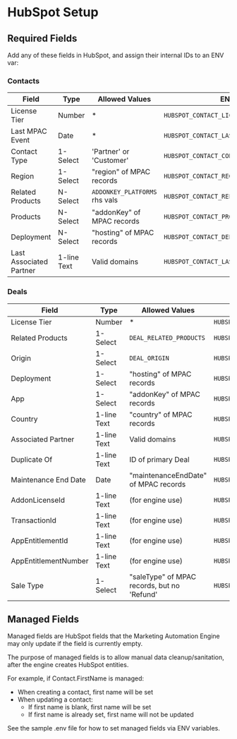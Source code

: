 # HubSpot Setup

## Required Fields

Add any of these fields in HubSpot, and assign their internal IDs to an ENV var:

### Contacts

| Field                   | Type        | Allowed Values                | ENV var                                   | Required |
| ----------------------- | ----------- | ----------------------------- | ----------------------------------------- | -------- |
| License Tier            | Number      | *                             | `HUBSPOT_CONTACT_LICENSE_TIER_ATTR`       | ❌        |
| Last MPAC Event         | Date        | *                             | `HUBSPOT_CONTACT_LAST_MPAC_EVENT_ATTR`    | ❌        |
| Contact Type            | 1-Select    | 'Partner' or 'Customer'       | `HUBSPOT_CONTACT_CONTACT_TYPE_ATTR`       | ❌        |
| Region                  | 1-Select    | "region" of MPAC records      | `HUBSPOT_CONTACT_REGION_ATTR`             | ❌        |
| Related Products        | N-Select    | `ADDONKEY_PLATFORMS` rhs vals | `HUBSPOT_CONTACT_RELATED_PRODUCTS_ATTR`   | ❌        |
| Products                | N-Select    | "addonKey" of MPAC records    | `HUBSPOT_CONTACT_PRODUCTS_ATTR`           | ❌        |
| Deployment              | N-Select    | "hosting" of MPAC records     | `HUBSPOT_CONTACT_DEPLOYMENT_ATTR`         | ❌        |
| Last Associated Partner | 1-line Text | Valid domains                 | `HUBSPOT_CONTACT_LAST_ASSOCIATED_PARTNER` | ❌        |


### Deals

| Field                | Type        | Allowed Values                              | ENV var                                  | Required |
| -------------------- | ----------- | ------------------------------------------- | ---------------------------------------- | -------- |
| License Tier         | Number      | *                                           | `HUBSPOT_DEAL_LICENSE_TIER_ATTR`         | ❌        |
| Related Products     | 1-Select    | `DEAL_RELATED_PRODUCTS`                     | `HUBSPOT_DEAL_RELATED_PRODUCTS_ATTR`     | ❌        |
| Origin               | 1-Select    | `DEAL_ORIGIN`                               | `HUBSPOT_DEAL_ORIGIN_ATTR`               | ❌        |
| Deployment           | 1-Select    | "hosting" of MPAC records                   | `HUBSPOT_DEAL_DEPLOYMENT_ATTR`           | ❌        |
| App                  | 1-Select    | "addonKey" of MPAC records                  | `HUBSPOT_DEAL_APP_ATTR`                  | ❌        |
| Country              | 1-line Text | "country" of MPAC records                   | `HUBSPOT_DEAL_COUNTRY_ATTR`              | ❌        |
| Associated Partner   | 1-line Text | Valid domains                               | `HUBSPOT_DEAL_ASSOCIATED_PARTNER`        | ❌        |
| Duplicate Of         | 1-line Text | ID of primary Deal                          | `HUBSPOT_DEAL_DUPLICATEOF_ATTR`          | ❌        |
| Maintenance End Date | Date        | "maintenanceEndDate" of MPAC records        | `HUBSPOT_DEAL_MAINTENANCE_END_DATE_ATTR` | ❌        |
| AddonLicenseId       | 1-line Text | (for engine use)                            | `HUBSPOT_DEAL_ADDONLICENESID_ATTR`       | ✔️        |
| TransactionId        | 1-line Text | (for engine use)                            | `HUBSPOT_DEAL_TRANSACTIONID_ATTR`        | ✔️        |
| AppEntitlementId     | 1-line Text | (for engine use)                            | `HUBSPOT_DEAL_APPENTITLEMENTID_ATTR`     | ✔️        |
| AppEntitlementNumber | 1-line Text | (for engine use)                            | `HUBSPOT_DEAL_APPENTITLEMENTNUMBER_ATTR` | ✔️        |
| Sale Type            | 1-Select    | "saleType" of MPAC records, but no 'Refund' | `HUBSPOT_DEAL_SALE_TYPE_ATTR`            | ❌        |

## Managed Fields

Managed fields are HubSpot fields that the Marketing Automation Engine may only update if the field is currently empty.

The purpose of managed fields is to allow manual data cleanup/sanitation, after the engine creates HubSpot entities.

For example, if Contact.FirstName is managed:

* When creating a contact, first name will be set
* When updating a contact:
  * If first name is blank, first name will be set
  * If first name is already set, first name will not be updated

See the sample .env file for how to set managed fields via ENV variables.
